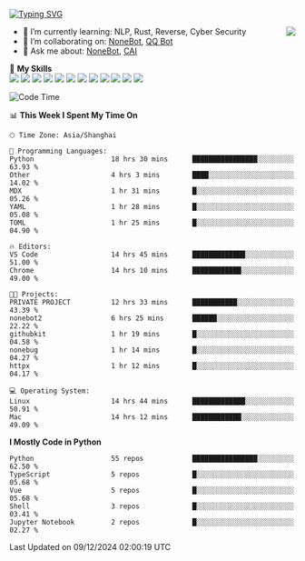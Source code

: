 [![Typing SVG](https://readme-typing-svg.herokuapp.com?size=25&duration=2500&color=8C43EA&vCenter=true&width=200&height=40&lines=Hi+there+%F0%9F%91%8B%F0%9F%8F%BB;I'm+yanyongyu)](https://git.io/typing-svg)

<a href="#">
  <img align="right" src="https://github-readme-stats.vercel.app/api?username=yanyongyu&count_private=true&show_icons=true&bg_color=15,f2f7fd,E0EAFC" />
</a>

- 🌱 I’m currently learning: NLP, Rust, Reverse, Cyber Security
- 👯 I’m collaborating on: [NoneBot](https://github.com/nonebot), [QQ Bot](https://github.com/Mrs4s/go-cqhttp)
- 💬 Ask me about: [NoneBot](https://github.com/nonebot), [CAI](https://github.com/cscs181/CAI)

🌟 **My Skills**  
![](https://img.shields.io/badge/-Python-3e74a2?style=flat-square&logo=Python&logoColor=fff)
![](https://img.shields.io/badge/-TypeScript-3178C6?style=flat-square&logo=TypeScript&logoColor=fff)
![](https://img.shields.io/badge/-Vue-4fc08d?style=flat-square&logo=Vue.js&logoColor=fff)
![](https://img.shields.io/badge/-React-2d98ce?style=flat-square&logo=React&logoColor=fff)
![](https://img.shields.io/badge/-FastAPI-009688?style=flat-square&logo=FastAPI&logoColor=fff)
![](https://img.shields.io/badge/-Linux-000000?style=flat-square&logo=Linux&logoColor=fff)
![](https://img.shields.io/badge/-Docker-2496ED?style=flat-square&logo=Docker&logoColor=fff)
![](https://img.shields.io/badge/-Kubernetes-326CE5?style=flat-square&logo=Kubernetes&logoColor=fff)
![](https://img.shields.io/badge/-GitHub%20Actions-2088FF?style=flat-square&logo=GitHubActions&logoColor=fff)
![](https://img.shields.io/badge/-PostgreSQL-4169E1?style=flat-square&logo=PostgreSQL&logoColor=fff)
![](https://img.shields.io/badge/-Redis-DC382D?style=flat-square&logo=Redis&logoColor=fff)
![](https://img.shields.io/badge/-MongoDB-47A248?style=flat-square&logo=MongoDB&logoColor=fff)

<!--START_SECTION:waka-->
![Code Time](http://img.shields.io/badge/Code%20Time-6%2C992%20hrs%2017%20mins-blue)

📊 **This Week I Spent My Time On** 

```text
🕑︎ Time Zone: Asia/Shanghai

💬 Programming Languages: 
Python                   18 hrs 30 mins      ████████████████░░░░░░░░░   63.93 % 
Other                    4 hrs 3 mins        ████░░░░░░░░░░░░░░░░░░░░░   14.02 % 
MDX                      1 hr 31 mins        █░░░░░░░░░░░░░░░░░░░░░░░░   05.26 % 
YAML                     1 hr 28 mins        █░░░░░░░░░░░░░░░░░░░░░░░░   05.08 % 
TOML                     1 hr 25 mins        █░░░░░░░░░░░░░░░░░░░░░░░░   04.90 % 

🔥 Editors: 
VS Code                  14 hrs 45 mins      █████████████░░░░░░░░░░░░   51.00 % 
Chrome                   14 hrs 10 mins      ████████████░░░░░░░░░░░░░   49.00 % 

🐱‍💻 Projects: 
PRIVATE PROJECT          12 hrs 33 mins      ███████████░░░░░░░░░░░░░░   43.39 % 
nonebot2                 6 hrs 25 mins       ██████░░░░░░░░░░░░░░░░░░░   22.22 % 
githubkit                1 hr 19 mins        █░░░░░░░░░░░░░░░░░░░░░░░░   04.58 % 
nonebug                  1 hr 14 mins        █░░░░░░░░░░░░░░░░░░░░░░░░   04.27 % 
httpx                    1 hr 12 mins        █░░░░░░░░░░░░░░░░░░░░░░░░   04.17 % 

💻 Operating System: 
Linux                    14 hrs 44 mins      █████████████░░░░░░░░░░░░   50.91 % 
Mac                      14 hrs 12 mins      ████████████░░░░░░░░░░░░░   49.09 % 
```

**I Mostly Code in Python** 

```text
Python                   55 repos            ████████████████░░░░░░░░░   62.50 % 
TypeScript               5 repos             █░░░░░░░░░░░░░░░░░░░░░░░░   05.68 % 
Vue                      5 repos             █░░░░░░░░░░░░░░░░░░░░░░░░   05.68 % 
Shell                    3 repos             █░░░░░░░░░░░░░░░░░░░░░░░░   03.41 % 
Jupyter Notebook         2 repos             █░░░░░░░░░░░░░░░░░░░░░░░░   02.27 % 
```




 Last Updated on 09/12/2024 02:00:19 UTC
<!--END_SECTION:waka-->
